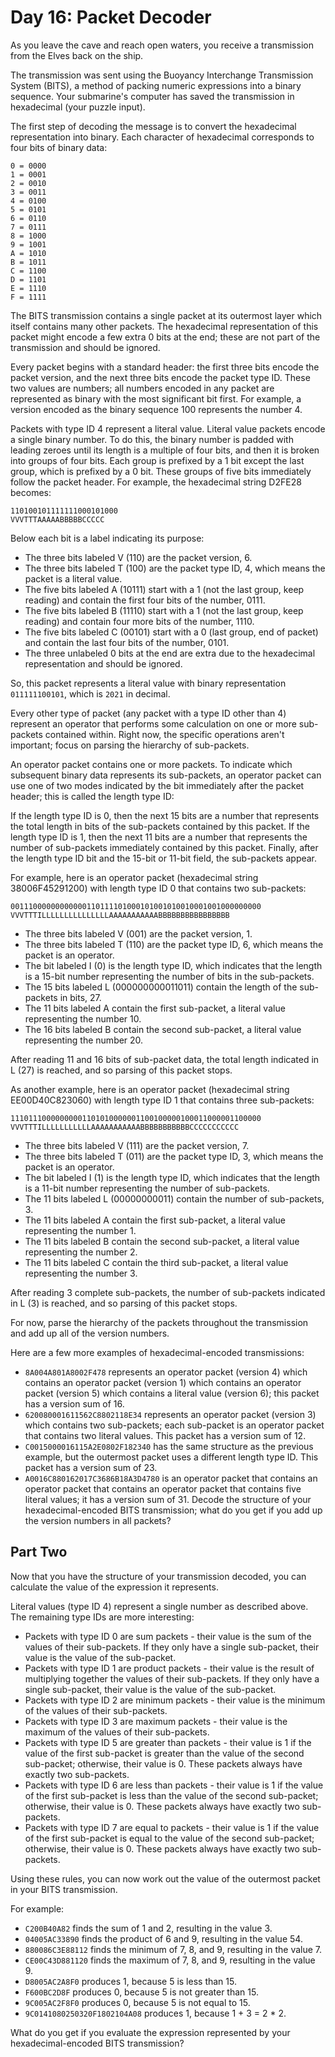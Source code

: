 # Day 16: Packet Decoder
As you leave the cave and reach open waters, you receive a transmission from the Elves back on the ship.

The transmission was sent using the Buoyancy Interchange Transmission System (BITS), a method of packing numeric expressions into a binary sequence. Your submarine's computer has saved the transmission in hexadecimal (your puzzle input).

The first step of decoding the message is to convert the hexadecimal representation into binary. Each character of hexadecimal corresponds to four bits of binary data:

```
0 = 0000
1 = 0001
2 = 0010
3 = 0011
4 = 0100
5 = 0101
6 = 0110
7 = 0111
8 = 1000
9 = 1001
A = 1010
B = 1011
C = 1100
D = 1101
E = 1110
F = 1111
```

The BITS transmission contains a single packet at its outermost layer which itself contains many other packets. The hexadecimal representation of this packet might encode a few extra 0 bits at the end; these are not part of the transmission and should be ignored.

Every packet begins with a standard header: the first three bits encode the packet version, and the next three bits encode the packet type ID. These two values are numbers; all numbers encoded in any packet are represented as binary with the most significant bit first. For example, a version encoded as the binary sequence 100 represents the number 4.

Packets with type ID 4 represent a literal value. Literal value packets encode a single binary number. To do this, the binary number is padded with leading zeroes until its length is a multiple of four bits, and then it is broken into groups of four bits. Each group is prefixed by a 1 bit except the last group, which is prefixed by a 0 bit. These groups of five bits immediately follow the packet header. For example, the hexadecimal string D2FE28 becomes:

```
110100101111111000101000
VVVTTTAAAAABBBBBCCCCC
```

Below each bit is a label indicating its purpose:

  - The three bits labeled V (110) are the packet version, 6.
  - The three bits labeled T (100) are the packet type ID, 4, which means the packet is a literal value.
  - The five bits labeled A (10111) start with a 1 (not the last group, keep reading) and contain the first four bits of the number, 0111.
  - The five bits labeled B (11110) start with a 1 (not the last group, keep reading) and contain four more bits of the number, 1110.
  - The five bits labeled C (00101) start with a 0 (last group, end of packet) and contain the last four bits of the number, 0101.
  - The three unlabeled 0 bits at the end are extra due to the hexadecimal representation and should be ignored.

So, this packet represents a literal value with binary representation `011111100101`, which is `2021` in decimal.

Every other type of packet (any packet with a type ID other than 4) represent an operator that performs some calculation on one or more sub-packets contained within. Right now, the specific operations aren't important; focus on parsing the hierarchy of sub-packets.

An operator packet contains one or more packets. To indicate which subsequent binary data represents its sub-packets, an operator packet can use one of two modes indicated by the bit immediately after the packet header; this is called the length type ID:

If the length type ID is 0, then the next 15 bits are a number that represents the total length in bits of the sub-packets contained by this packet.
If the length type ID is 1, then the next 11 bits are a number that represents the number of sub-packets immediately contained by this packet.
Finally, after the length type ID bit and the 15-bit or 11-bit field, the sub-packets appear.

For example, here is an operator packet (hexadecimal string 38006F45291200) with length type ID 0 that contains two sub-packets:

```
00111000000000000110111101000101001010010001001000000000
VVVTTTILLLLLLLLLLLLLLLAAAAAAAAAAABBBBBBBBBBBBBBBB
```

  - The three bits labeled V (001) are the packet version, 1.
  - The three bits labeled T (110) are the packet type ID, 6, which means the packet is an operator.
  - The bit labeled I (0) is the length type ID, which indicates that the length is a 15-bit number representing the number of bits in the sub-packets.
  - The 15 bits labeled L (000000000011011) contain the length of the sub-packets in bits, 27.
  - The 11 bits labeled A contain the first sub-packet, a literal value representing the number 10.
  - The 16 bits labeled B contain the second sub-packet, a literal value representing the number 20.

After reading 11 and 16 bits of sub-packet data, the total length indicated in L (27) is reached, and so parsing of this packet stops.

As another example, here is an operator packet (hexadecimal string EE00D40C823060) with length type ID 1 that contains three sub-packets:

```
11101110000000001101010000001100100000100011000001100000
VVVTTTILLLLLLLLLLLAAAAAAAAAAABBBBBBBBBBBCCCCCCCCCCC
```

  - The three bits labeled V (111) are the packet version, 7.
  - The three bits labeled T (011) are the packet type ID, 3, which means the packet is an operator.
  - The bit labeled I (1) is the length type ID, which indicates that the length is a 11-bit number representing the number of sub-packets.
  - The 11 bits labeled L (00000000011) contain the number of sub-packets, 3.
  - The 11 bits labeled A contain the first sub-packet, a literal value representing the number 1.
  - The 11 bits labeled B contain the second sub-packet, a literal value representing the number 2.
  - The 11 bits labeled C contain the third sub-packet, a literal value representing the number 3.

After reading 3 complete sub-packets, the number of sub-packets indicated in L (3) is reached, and so parsing of this packet stops.

For now, parse the hierarchy of the packets throughout the transmission and add up all of the version numbers.

Here are a few more examples of hexadecimal-encoded transmissions:

  - `8A004A801A8002F478` represents an operator packet (version 4) which contains an operator packet (version 1) which contains an operator packet (version 5) which contains a literal value (version 6); this packet has a version sum of 16.
  - `620080001611562C8802118E34` represents an operator packet (version 3) which contains two sub-packets; each sub-packet is an operator packet that contains two literal values. This packet has a version sum of 12.
  - `C0015000016115A2E0802F182340` has the same structure as the previous example, but the outermost packet uses a different length type ID. This packet has a version sum of 23.
  - `A0016C880162017C3686B18A3D4780` is an operator packet that contains an operator packet that contains an operator packet that contains five literal values; it has a version sum of 31.
Decode the structure of your hexadecimal-encoded BITS transmission; what do you get if you add up the version numbers in all packets?

## Part Two
Now that you have the structure of your transmission decoded, you can calculate the value of the expression it represents.

Literal values (type ID 4) represent a single number as described above. The remaining type IDs are more interesting:

  - Packets with type ID 0 are sum packets - their value is the sum of the values of their sub-packets. If they only have a single sub-packet, their value is the value of the sub-packet.
  - Packets with type ID 1 are product packets - their value is the result of multiplying together the values of their sub-packets. If they only have a single sub-packet, their value is the value of the sub-packet.
  - Packets with type ID 2 are minimum packets - their value is the minimum of the values of their sub-packets.
  - Packets with type ID 3 are maximum packets - their value is the maximum of the values of their sub-packets.
  - Packets with type ID 5 are greater than packets - their value is 1 if the value of the first sub-packet is greater than the value of the second sub-packet; otherwise, their value is 0. These packets always have exactly two sub-packets.
  - Packets with type ID 6 are less than packets - their value is 1 if the value of the first sub-packet is less than the value of the second sub-packet; otherwise, their value is 0. These packets always have exactly two sub-packets.
  - Packets with type ID 7 are equal to packets - their value is 1 if the value of the first sub-packet is equal to the value of the second sub-packet; otherwise, their value is 0. These packets always have exactly two sub-packets.

Using these rules, you can now work out the value of the outermost packet in your BITS transmission.

For example:

  - `C200B40A82` finds the sum of 1 and 2, resulting in the value 3.
  - `04005AC33890` finds the product of 6 and 9, resulting in the value 54.
  - `880086C3E88112` finds the minimum of 7, 8, and 9, resulting in the value 7.
  - `CE00C43D881120` finds the maximum of 7, 8, and 9, resulting in the value 9.
  - `D8005AC2A8F0` produces 1, because 5 is less than 15.
  - `F600BC2D8F` produces 0, because 5 is not greater than 15.
  - `9C005AC2F8F0` produces 0, because 5 is not equal to 15.
  - `9C0141080250320F1802104A08` produces 1, because 1 + 3 = 2 * 2.

What do you get if you evaluate the expression represented by your hexadecimal-encoded BITS transmission?
